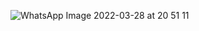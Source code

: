 ![WhatsApp Image 2022-03-28 at 20 51 11](https://user-images.githubusercontent.com/69655703/160526449-e6a6dc60-4521-4b53-8144-2d9a9205007d.jpeg)

